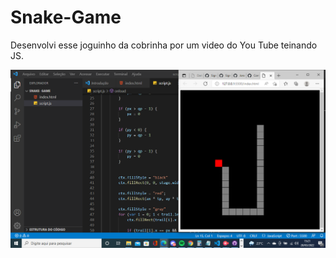 # Snake-Game
Desenvolvi esse joguinho da cobrinha por um video do You Tube teinando JS.

 <p aling="center">
  <img width="600" heigth="500" src="assets/snake-img.png">
 <p>
